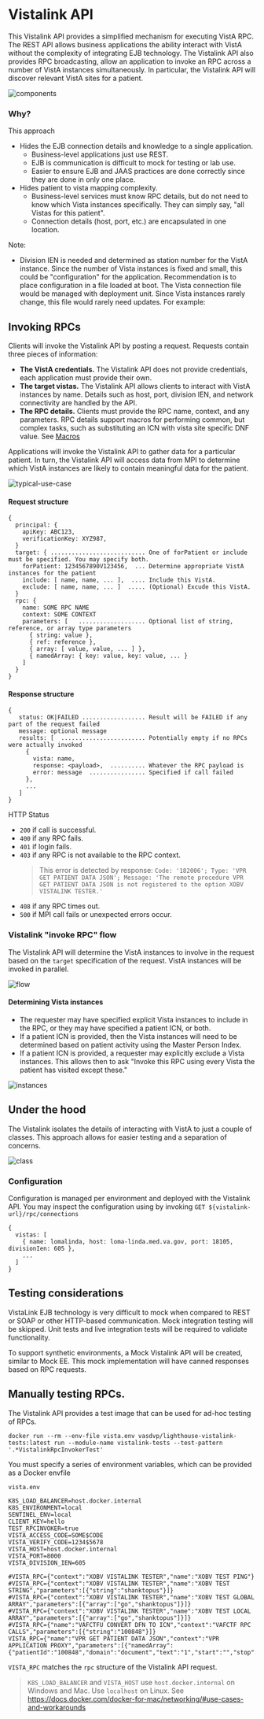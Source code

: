 # Vistalink API

This Vistalink API provides a simplified mechanism for executing VistA RPC. The REST API allows
business applications the ability interact with VistA without the complexity of integrating EJB
technology. The Vistalink API also provides RPC broadcasting, allow an application to invoke an RPC
across a number of VistA instances simultaneously. In particular, the Vistalink API will discover
relevant VistA sites for a patient.

![components](src/plantuml/vl-api-components.png)

### Why?

This approach

- Hides the EJB connection details and knowledge to a single application.
    - Business-level applications just use REST.
    - EJB is communication is difficult to mock for testing or lab use.
    - Easier to ensure EJB and JAAS practices are done correctly since they are done in only one
      place.
- Hides patient to vista mapping complexity.
    - Business-level services must know RPC details, but do not need to know which Vista instances
      specifically. They can simply say, "all Vistas for this patient".
    - Connection details (host, port, etc.) are encapsulated in one location.

Note:

- Division IEN is needed and determined as station number for the VistA instance. Since the number
  of Vista instances is fixed and small, this could be "configuration" for the application.
  Recommendation is to place configuration in a file loaded at boot. The Vista connection file would
  be managed with deployment unit. Since Vista instances rarely change, this file would rarely need
  updates. For example:

## Invoking RPCs

Clients will invoke the Vistalink API by posting a request. Requests contain three pieces of
information:

- **The VistA credentials.** The Vistalink API does not provide credentials, each application must
  provide their own.
- **The target vistas.** The Vistalink API allows clients to interact with VistA instances by name.
  Details such as host, port, division IEN, and network connectivity are handled by the API.
- **The RPC details.** Clients must provide the RPC name, context, and any parameters. RPC details
  support macros for performing common, but complex tasks, such as substituting an ICN with vista
  site specific DNF value. See [Macros](macros.md)

Applications will invoke the Vistalink API to gather data for a particular patient. In turn, the
Vistalink API will access data from MPI to determine which VistA instances are likely to contain
meaningful data for the patient.

![typical-use-case](src/plantuml/typical-use-case.png)

#### Request structure

```
{
  principal: {
    apiKey: ABC123,
    verificationKey: XYZ987,
  }
  target: { ........................... One of forPatient or include must be specified. You may specify both.
    forPatient: 1234567890V123456,  ... Determine appropriate VistA instances for the patient
    include: [ name, name, ... ],  .... Include this VistA.
    exclude: [ name, name, ... ]  ..... (Optional) Excude this VistA.
  }
  rpc: {
    name: SOME RPC NAME
    context: SOME CONTEXT
    parameters: [   ................... Optional list of string, reference, or array type parameters
      { string: value },
      { ref: reference },
      { array: [ value, value, ... ] },
      { namedArray: { key: value, key: value, ... }
    ]
  }
}
```

#### Response structure

```
{
   status: OK|FAILED .................. Result will be FAILED if any part of the request failed
   message: optional message
   results: [  ........................ Potentially empty if no RPCs were actually invoked
     {
       vista: name,
       response: <payload>,  .......... Whatever the RPC payload is
       error: message  ................ Specified if call failed
     },
     ...
   ]
}
```

HTTP Status

- `200` if call is successful.
- `400` if any RPC fails.
- `401` if login fails.
- `403` if any RPC is not available to the RPC context.
  > This error is detected by response: `Code: '182006'; Type: 'VPR GET PATIENT DATA JSON'; Message: 'The remote procedure VPR GET PATIENT DATA JSON is not registered to the option XOBV VISTALINK TESTER.'`
- `408` if any RPC times out.
- `500` if MPI call fails or unexpected errors occur.

### Vistalink "invoke RPC" flow

The Vistalink API will determine the VistA instances to involve in the request based on the `target`
specification of the request. VistA instances will be invoked in parallel.

![flow](src/plantuml/vistalink-api-flow.png)

#### Determining Vista instances

- The requester may have specified explicit Vista instances to include in the RPC, or they may have
  specified a patient ICN, or both.
- If a patient ICN is provided, then the Vista instances will need to be determined based on patient
  activity using the Master Person Index.
- If a patient ICN is provided, a requester may explicitly exclude a Vista instances. This allows
  then to ask "Invoke this RPC using every Vista the patient has visited except these."

![instances](src/plantuml/vistalink-api-determine-instances.png)

## Under the hood

The Vistalink isolates the details of interacting with VistA to just a couple of classes. This
approach allows for easier testing and a separation of concerns.

![class](src/plantuml/vl-classes.png)

### Configuration

Configuration is managed per environment and deployed with the Vistalink API. You may inspect the
configuration using by invoking `GET ${vistalink-url}/rpc/connections`

```
{
  vistas: [
    { name: lomalinda, host: loma-linda.med.va.gov, port: 18105, divisionIen: 605 },
    ...
  ]
}
```

## Testing considerations

VistaLink EJB technology is very difficult to mock when compared to REST or SOAP or other HTTP-based
communication. Mock integration testing will be skipped. Unit tests and live integration tests will
be required to validate functionality.

To support synthetic environments, a Mock Vistalink API will be created, similar to Mock EE. This
mock implementation will have canned responses based on RPC requests.

## Manually testing RPCs.

The Vistalink API provides a test image that can be used for ad-hoc testing of RPCs.

```
docker run --rm --env-file vista.env vasdvp/lighthouse-vistalink-tests:latest run --module-name vistalink-tests --test-pattern '.*VistalinkRpcInvokerTest'
```

You must specify a series of environment variables, which can be provided as a Docker envfile

`vista.env`

```
K8S_LOAD_BALANCER=host.docker.internal
K8S_ENVIRONMENT=local
SENTINEL_ENV=local
CLIENT_KEY=hello
TEST_RPCINVOKER=true
VISTA_ACCESS_CODE=SOME$CODE
VISTA_VERIFY_CODE=1234$5678
VISTA_HOST=host.docker.internal
VISTA_PORT=8000
VISTA_DIVISION_IEN=605

#VISTA_RPC={"context":"XOBV VISTALINK TESTER","name":"XOBV TEST PING"}
#VISTA_RPC={"context":"XOBV VISTALINK TESTER","name":"XOBV TEST STRING","parameters":[{"string":"shanktopus"}]}
#VISTA_RPC={"context":"XOBV VISTALINK TESTER","name":"XOBV TEST GLOBAL ARRAY","parameters":[{"array":["go","shanktopus"]}]}
#VISTA_RPC={"context":"XOBV VISTALINK TESTER","name":"XOBV TEST LOCAL ARRAY","parameters":[{"array":["go","shanktopus"]}]}
#VISTA_RPC={"name":"VAFCTFU CONVERT DFN TO ICN","context":"VAFCTF RPC CALLS","parameters":[{"string":"100848"}]}
VISTA_RPC={"name":"VPR GET PATIENT DATA JSON","context":"VPR APPLICATION PROXY","parameters":[{"namedArray":{"patientId":"100848","domain":"document","text":"1","start":"","stop":"","max":"","id":"","uid":""}}]}
```

`VISTA_RPC` matches the `rpc` structure of the Vistalink API request.

> `K8S_LOAD_BALANCER` and `VISTA_HOST` use `host.docker.internal` on Windows and Mac.
> Use `localhost` on Linux.
> See https://docs.docker.com/docker-for-mac/networking/#use-cases-and-workarounds
